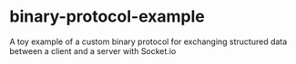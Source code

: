 # binary-protocol-example
A toy example of a custom binary protocol for exchanging structured data between a client and a server with Socket.io
